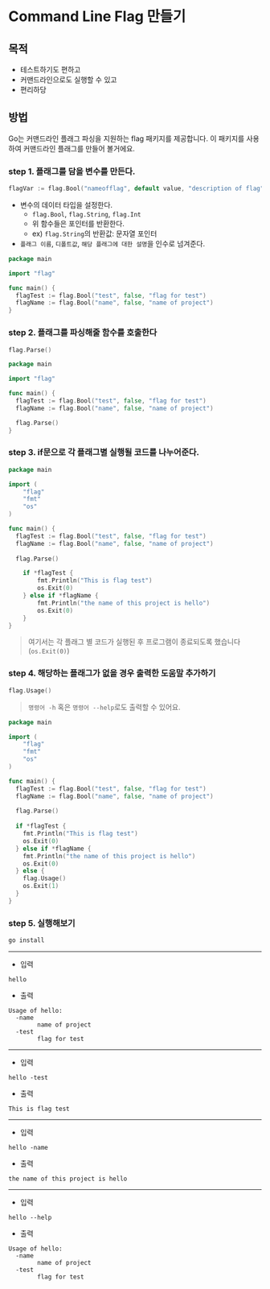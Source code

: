 # Command Line Flag 만들기
## 목적
- 테스트하기도 편하고
- 커맨드라인으로도 실행할 수 있고
- 편리하당
## 방법
Go는 커맨드라인 플래그 파싱을 지원하는 flag 패키지를 제공합니다.
이 패키지를 사용하여 커맨드라인 플래그를 만들어 볼거에요.
### step 1. 플래그를 담을 변수를 만든다.
```go
flagVar := flag.Bool("nameofflag", default value, "description of flag")
```
- 변수의 데이터 타입을 설정한다.
  - `flag.Bool`, `flag.String`, `flag.Int`
  - 위 함수들은 포인터를 반환한다.
  - ex) `flag.String`의 반환값: 문자열 포인터
- `플래그 이름`, `디폴트값`, `해당 플래그에 대한 설명`을 인수로 넘겨준다.

```go
package main

import "flag"

func main() {
  flagTest := flag.Bool("test", false, "flag for test")
  flagName := flag.Bool("name", false, "name of project")
}
```
### step 2. 플래그를 파싱해줄 함수를 호출한다
```go
flag.Parse()
```
```go
package main

import "flag"

func main() {
  flagTest := flag.Bool("test", false, "flag for test")
  flagName := flag.Bool("name", false, "name of project")

  flag.Parse()
}
```
### step 3. if문으로 각 플래그별 실행될 코드를 나누어준다.
```go
package main

import (
	"flag"
	"fmt"
	"os"
)

func main() {
  flagTest := flag.Bool("test", false, "flag for test")
  flagName := flag.Bool("name", false, "name of project")
  
  flag.Parse()

	if *flagTest {
		fmt.Println("This is flag test")
		os.Exit(0)
	} else if *flagName {
		fmt.Println("the name of this project is hello")
		os.Exit(0)
	} 
}
```
> 여기서는 각 플래그 별 코드가 실행된 후 프로그램이 종료되도록 했습니다(`os.Exit(0)`)
### step 4. 해당하는 플래그가 없을 경우 출력한 도움말 추가하기
```go
flag.Usage()
```
>`명령어 -h` 혹은 `명령어 --help`로도 출력할 수 있어요.

```go
package main

import (
	"flag"
	"fmt"
	"os"
)

func main() {
  flagTest := flag.Bool("test", false, "flag for test")
  flagName := flag.Bool("name", false, "name of project")
  
  flag.Parse()
  
  if *flagTest {
    fmt.Println("This is flag test")
    os.Exit(0)
  } else if *flagName {
    fmt.Println("the name of this project is hello")
    os.Exit(0)
  } else {
    flag.Usage()
    os.Exit(1)
  }
}
```
### step 5. 실행해보기
```sh
go install
```
---
- 입력
```
hello
```
- 출력
```
Usage of hello:
  -name
        name of project
  -test
        flag for test
```
---
- 입력
```
hello -test
```
- 출력
```
This is flag test
```
---
- 입력
```
hello -name
```
- 출력
```
the name of this project is hello
```
---
- 입력
```
hello --help
```
- 출력
```
Usage of hello:
  -name
        name of project
  -test
        flag for test
```
